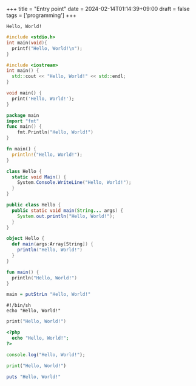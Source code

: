 +++
title = "Entry point"
date = 2024-02-14T01:14:39+09:00
draft = false
tags = ['programming']
+++

```console
Hello, World!
```

```c {name="hello.c"}
#include <stdio.h>
int main(void){
  printf("Hello, World!\n");
}
```

```c++ {name="hello.cpp"}
#include <iostream>
int main() {
  std::cout << "Hello, World!" << std::endl;
}
```

```dart {name="hello.dart"}
void main() {
  print('Hello, World!');
}
```

```go {name="hello.go"}
package main
import "fmt"
func main() {
    fmt.Println("Hello, World!")
}
```

```rust {name="hello.rs"}
fn main() {
  println!("Hello, World!");
}
```

```c# {name="hello.cs"}
class Hello {
  static void Main() {
    System.Console.WriteLine("Hello, World!");
  }
}
```

```java {name="hello.java"}
public class Hello {
  public static void main(String... args) {
    System.out.println("Hello, World!");
  }
}
```

```scala {name="hello.scala"}
object Hello {
  def main(args:Array[String]) {
    println("Hello, World!")
  }
}
```

```kotlin {name="hello.kt"}
fun main() {
  println("Hello, World!")
}
```

```haskell {name="hello.hs"}
main = putStrLn "Hello, World!"
```

```shell {name="hello.sh"}
#!/bin/sh
echo "Hello, World!"
```

```swift {name="hello.swift"}
print("Hello, World!")
```

```php {name="hello.php"}
<?php
  echo "Hello, World!";
?>
```

```javascript {name="hello.js"}
console.log("Hello, World!");
```

```python {name="hello.py"}
print("Hello, World!")
```

```ruby {name="hello.rb"}
puts "Hello, World!"
```